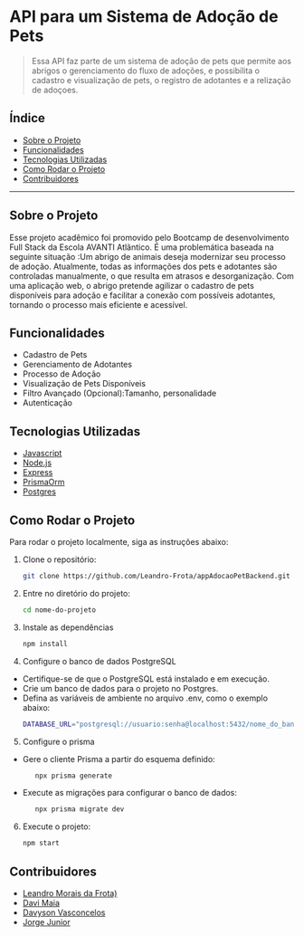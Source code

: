 # API para um Sistema de Adoção de Pets 

> Essa API faz parte de um sistema de adoção de pets que permite aos abrigos  o gerenciamento do fluxo de adoções, e possibilita o cadastro e visualização de pets, o registro de adotantes e a relização de adoçoes.

## Índice

- [Sobre o Projeto](#sobre-o-projeto)
- [Funcionalidades](#funcionalidades)
- [Tecnologias Utilizadas](#tecnologias-utilizadas)
- [Como Rodar o Projeto](#como-rodar-o-projeto)
- [Contribuidores](#contribuidores)


---

## Sobre o Projeto

Esse projeto acadêmico foi promovido pelo Bootcamp de desenvolvimento Full Stack da Escola AVANTI Atlãntico. É uma problemática baseada na seguinte situação :Um abrigo de animais deseja modernizar seu processo de adoção. Atualmente, todas as informações dos pets e adotantes são controladas manualmente, o que resulta em atrasos e desorganização. Com uma aplicação web, o abrigo pretende agilizar o cadastro de pets disponíveis para adoção e facilitar a conexão com possíveis adotantes, tornando o processo mais eficiente e acessível.

## Funcionalidades

- Cadastro de Pets
- Gerenciamento de Adotantes
- Processo de Adoção
- Visualização de Pets Disponíveis
- Filtro Avançado (Opcional):Tamanho, personalidade
- Autenticação

## Tecnologias Utilizadas


- [Javascript](https://developer.mozilla.org/pt-BR/docs/Web/JavaScript)
- [Node.js](https://nodejs.org/)
- [Express](https://expressjs.com/)
- [PrismaOrm](https://www.prisma.io/)
- [Postgres](https://www.postgresql.org/)

## Como Rodar o Projeto

Para rodar o projeto localmente, siga as instruções abaixo:

1. Clone o repositório:
   ```bash
   git clone https://github.com/Leandro-Frota/appAdocaoPetBackend.git
2. Entre no diretório do projeto:
   ```bash
   cd nome-do-projeto
3. Instale as dependências
   ```bash
   npm install
4. Configure o banco de dados PostgreSQL
- Certifique-se de que o PostgreSQL está instalado e em execução.
- Crie um banco de dados para o projeto no Postgres.
- Defina as variáveis de ambiente no arquivo .env, como o exemplo abaixo:
   ```bash
   DATABASE_URL="postgresql://usuario:senha@localhost:5432/nome_do_banco"
5. Configure o prisma
- Gere o cliente Prisma a partir do esquema definido:
   ```bash
      npx prisma generate
- Execute as migrações para configurar o banco de dados:
   ```bash
      npx prisma migrate dev
6. Execute o projeto:
   ```bash
   npm start
   
## Contribuidores
- [Leandro Morais da Frota)](https://github.com/Leandro-Frota)
- [Davi Maia](https://github.com/DaviRene)
- [Davyson Vasconcelos](https://github.com/davyson-vasconcelos)
- [Jorge Junior](https://github.com/Jorgejuniorr24)

